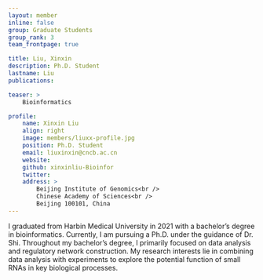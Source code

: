 ```yaml
---
layout: member
inline: false
group: Graduate Students
group_rank: 3
team_frontpage: true

title: Liu, Xinxin
description: Ph.D. Student
lastname: Liu
publications: 

teaser: >
    Bioinformatics

profile:
    name: Xinxin Liu
    align: right
    image: members/liuxx-profile.jpg
    position: Ph.D. Student
    email: liuxinxin@cncb.ac.cn
    website: 
    github: xinxinliu-Bioinfor
    twitter: 
    address: >
        Beijing Institute of Genomics<br />
        Chinese Academy of Sciences<br />
        Beijing 100101, China
---
```


I graduated from Harbin Medical University in 2021 with a bachelor’s degree in bioinformatics. Currently, I am pursuing a Ph.D. under the guidance of Dr. Shi. Throughout my bachelor’s degree, I primarily focused on data analysis and regulatory network construction. My research interests lie in combining data analysis with experiments to explore the potential function of small RNAs in key biological processes. 